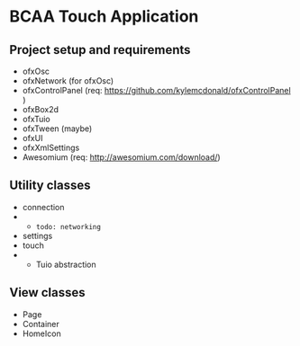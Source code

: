 # BCAA Touch Application

## Project setup and requirements
- ofxOsc
- ofxNetwork (for ofxOsc)
- ofxControlPanel (req: https://github.com/kylemcdonald/ofxControlPanel )
- ofxBox2d
- ofxTuio
- ofxTween (maybe)
- ofxUI
- ofxXmlSettings
- Awesomium (req: http://awesomium.com/download/)

## Utility classes
- connection
- - `todo: networking`
- settings
- touch
- - Tuio abstraction

## View classes
- Page
- Container
- HomeIcon

##